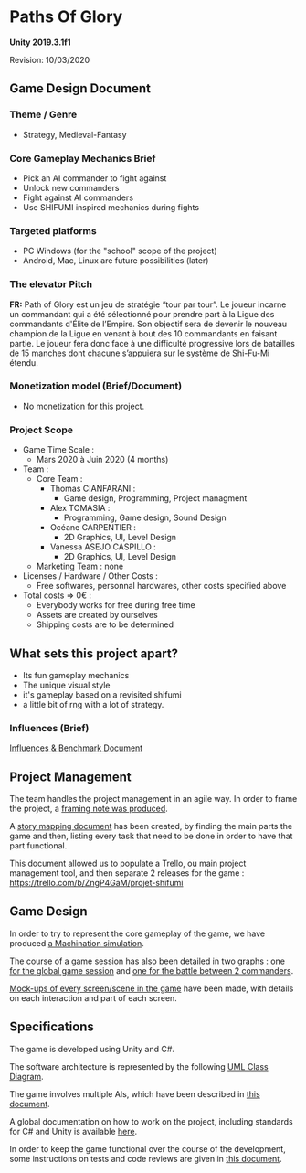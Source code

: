 # Paths Of Glory
__Unity 2019.3.1f1__

Revision: 10/03/2020

## Game Design Document

### Theme / Genre
- Strategy, Medieval-Fantasy

### Core Gameplay Mechanics Brief
- Pick an AI commander to fight against
- Unlock new commanders
- Fight against AI commanders 
- Use SHIFUMI inspired mechanics during fights

### Targeted platforms
- PC Windows (for the "school" scope of the project)
- Android, Mac, Linux are future possibilities (later)

### The elevator Pitch
__FR:__ Path of Glory est un jeu de stratégie “tour par tour”.
Le joueur incarne un commandant qui a été sélectionné pour prendre part à la Ligue des commandants d'Élite de l’Empire.
Son objectif sera de devenir le nouveau champion de la Ligue en venant à bout des 10 commandants en faisant partie. 
Le joueur fera donc face à une difficulté progressive lors de batailles de 15 manches dont chacune s’appuiera sur le système de Shi-Fu-Mi étendu.

### Monetization model (Brief/Document)
- No monetization for this project.

### Project Scope
- Game Time Scale :
  - Mars 2020 à Juin 2020 (4 months)
- Team :
  - Core Team : 
    - Thomas CIANFARANI : 
      - Game design, Programming, Project managment
    - Alex TOMASIA : 
      - Programming, Game design, Sound Design
    - Océane CARPENTIER : 
      - 2D Graphics, UI, Level Design
    - Vanessa ASEJO CASPILLO : 
      - 2D Graphics, UI, Level Design
  - Marketing Team : none
- Licenses / Hardware / Other Costs :
  - Free softwares, personnal hardwares, other costs specified above
- Total costs => 0€ : 
  - Everybody works for free during free time
  - Assets are created by ourselves
  - Shipping costs are to be determined

## What sets this project apart?
- Its fun gameplay mechanics
- The unique visual style
- it's gameplay based on a revisited shifumi
- a little bit of rng with a lot of strategy.

### Influences (Brief)
[Influences & Benchmark Document](https://docs.google.com/document/d/1-crH3qDEdT_eW-AlxJtIj2H0OhJSgdSDaQBnwu1a2KQ/edit?usp=sharing)

## Project Management
The team handles the project management in an agile way. 
In order to frame the project, a [framing note was produced](https://drive.google.com/open?id=1mpFE1mIpjPZUIwD8UBqiVdZRvWzsNZauB2fJgxQYyAI).

A [story mapping document](https://drive.google.com/open?id=1h6B3hbMEDTCpLV9RywwvtBfZjMTYtnd_) has been created, by finding the main parts the game and then, listing every task that need to be done in order to have that part functional.

This document allowed us to populate a Trello, ou main project management tool, and then separate 2 releases for the game : https://trello.com/b/ZngP4GaM/projet-shifumi

## Game Design 
In order to try to represent the core gameplay of the game, we have produced [a Machination simulation](https://my.machinations.io/public/ProjetSHIFUMI/0651972a0f51ac21fd7ba40965e5c5c2a).

The course of a game session has also been detailed in two graphs : [one for the global game session](https://drive.google.com/open?id=1vRVXUPMyUZ4WAejKYIXSuMSEW-ttcn9lvhnG57Pfd9U) and [one for the battle between 2 commanders](https://drive.google.com/open?id=1dB4Qq0RvMAbNaCA2h8nI35nUUor2XsomwsM0nOIkmGc).

[Mock-ups of every screen/scene in the game](https://docs.google.com/presentation/d/1whwf8nXBDh-ruXfuVOuuh-tt44wDkOGrM6CVFB8r3_E/edit?usp=sharing) have been made, with details on each interaction and part of each screen.

## Specifications
The game is developed using Unity and C#. 

The software architecture is represented by the following [UML Class Diagram](https://drive.google.com/open?id=1ec-jPSo0AoCFOhxd-M9d9GBvd3pWzxEw).

The game involves multiple AIs, which have been described in [this document](https://docs.google.com/document/d/1JpFbyNKKNKvEko_quFVEpfWLAMduVy6Ot2vuYnp00q0/edit?usp=sharing).

A global documentation on how to work on the project, including standards for C# and Unity is available [here](https://docs.google.com/document/d/1c3gdonlgpiQUbDWUbcjDWGp4pI7WOd6RJLjS1FkIRe8/edit?usp=sharing).

In order to keep the game functional over the course of the development, some instructions on tests and code reviews are given in [this document](https://docs.google.com/document/d/1MqU-DjhuPxP0_4Qps-JbGWbLiwnjehxkK3N7ksPPYJ0/edit?usp=sharing).
